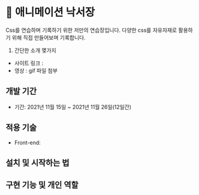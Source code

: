 # 🚀 애니메이션 낙서장

Css를 연습하며 기록하기 위한 저만의 연습장입니다. 다양한 css를 자유자재로 활용하기 위해 직접 만들어보며 기록합니다.

1. 간단한 소개 몇가지
- 사이트 링크 :
- 영상 : gif 파일 첨부



## 개발 기간

- 기간: 2021년 11월 15일 ~ 2021년 11월 26일(12일간)

## 적용 기술

- Front-end: 

## 설치 및 시작하는 법

## 구현 기능 및 개인 역할

